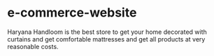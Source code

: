 # e-commerce-website
Haryana Handloom is the best store to get your home decorated with curtains and get comfortable mattresses and get all products at very reasonable costs.
